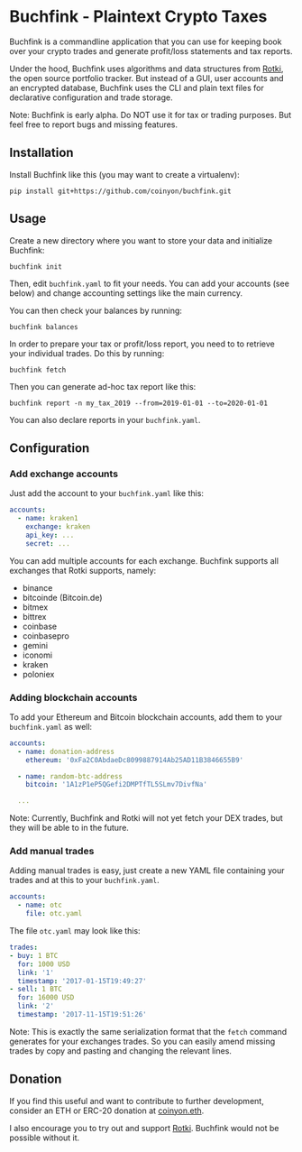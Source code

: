 Buchfink - Plaintext Crypto Taxes
=================================

Buchfink is a commandline application that you can use for keeping book over
your crypto trades and generate profit/loss statements and tax reports.

Under the hood, Buchfink uses algorithms and data structures from
[Rotki](https://github.com/rotki/rotki), the open source portfolio tracker. But
instead of a GUI, user accounts and an encrypted database, Buchfink uses the
CLI and plain text files for declarative configuration and trade storage.

Note: Buchfink is early alpha. Do NOT use it for tax or trading purposes.
But feel free to report bugs and missing features.

## Installation

Install Buchfink like this (you may want to create a virtualenv):

    pip install git+https://github.com/coinyon/buchfink.git

## Usage

Create a new directory where you want to store your data and initialize Buchfink:

    buchfink init

Then, edit `buchfink.yaml` to fit your needs. You can add your accounts (see
below) and change accounting settings like the main currency.

You can then check your balances by running:

    buchfink balances

In order to prepare your tax or profit/loss report, you need to to retrieve your
individual trades. Do this by running:

    buchfink fetch

Then you can generate ad-hoc tax report like this:

    buchfink report -n my_tax_2019 --from=2019-01-01 --to=2020-01-01

You can also declare reports in your `buchfink.yaml`.

## Configuration

### Add exchange accounts

Just add the account to your `buchfink.yaml` like this:

```yaml
accounts:
  - name: kraken1
    exchange: kraken
    api_key: ...
    secret: ...
```

You can add multiple accounts for each exchange. Buchfink supports all
exchanges that Rotki supports, namely:

  * binance
  * bitcoinde (Bitcoin.de)
  * bitmex
  * bittrex
  * coinbase
  * coinbasepro
  * gemini
  * iconomi
  * kraken
  * poloniex

### Adding blockchain accounts

To add your Ethereum and Bitcoin blockchain accounts, add them to your
`buchfink.yaml` as well:

```yaml
accounts:
  - name: donation-address
    ethereum: '0xFa2C0AbdaeDc8099887914Ab25AD11B3846655B9'

  - name: random-btc-address
    bitcoin: '1A1zP1eP5QGefi2DMPTfTL5SLmv7DivfNa'

  ...
```

Note: Currently, Buchfink and Rotki will not yet fetch your DEX trades, but
they will be able to in the future.

### Add manual trades

Adding manual trades is easy, just create a new YAML file containing your
trades and at this to your `buchfink.yaml`.

```yaml
accounts:
  - name: otc
    file: otc.yaml
```

The file `otc.yaml` may look like this:

```yaml
trades:
- buy: 1 BTC
  for: 1000 USD
  link: '1'
  timestamp: '2017-01-15T19:49:27'
- sell: 1 BTC
  for: 16000 USD
  link: '2'
  timestamp: '2017-11-15T19:51:26'
```

Note: This is exactly the same serialization format that the `fetch` command
generates for your exchanges trades. So you can easily amend missing trades by
copy and pasting and changing the relevant lines.

## Donation

If you find this useful and want to contribute to further development, consider an
ETH or ERC-20 donation at [coinyon.eth](https://etherscan.io/address/coinyon.eth).

I also encourage you to try out and support
[Rotki](https://github.com/rotki/rotki). Buchfink would not be possible without it.
